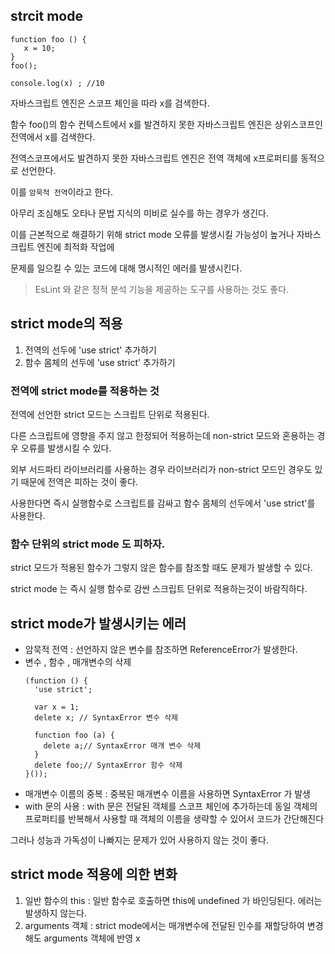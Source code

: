 ## strcit mode
```
function foo () {
   x = 10;
}
foo();

console.log(x) ; //10
```
자바스크립트 엔진은 스코프 체인을 따라 x를 검색한다.

함수 foo()의 함수 컨텍스트에서 x를 발견하지 못한 자바스크립트 엔진은 상위스코프인 전역에서 x를 검색한다.

전역스코프에서도 발견하지 못한 자바스크립트 엔진은 전역 객체에 x프로퍼티를 동적으로 선언한다.

이를 `암묵적 전역`이라고 한다.

아무리 조심해도 오타나 문법 지식의 미비로 실수를 하는 경우가 생긴다.

이를 근본적으로 해결하기 위해 strict mode 오류를 발생시킬 가능성이 높거나 자바스크립트 엔진에 최적화 작업에 

문제를 일으킬 수 있는 코드에 대해 명시적인 에러를 발생시킨다.

> EsLint 와 같은 정적 분석 기능을 제공하는 도구를 사용하는 것도 좋다.

## strict mode의 적용

1. 전역의 선두에 'use strict' 추가하기
2. 함수 몸체의 선두에 'use strict' 추가하기

### 전역에 strict mode를 적용하는 것
전역에 선언한 strict 모드는 스크립트 단위로 적용된다.

다른 스크립트에 영향을 주지 않고 한정되어 적용하는데 non-strict 모드와 혼용하는 경우 오류를 발생시킬 수 있다.

외부 서드파티 라이브러리를 사용하는 경우 라이브러리가 non-strict 모드인 경우도 있기 때문에 전역은 피하는 것이 좋다.

사용한다면 즉시 실행함수로 스크립트를 감싸고 함수 몸체의 선두에서 'use strict'를 사용한다.

### 함수 단위의 strict mode 도 피하자.
strict 모드가 적용된 함수가 그렇지 않은 함수를 참조할 때도 문제가 발생할 수 있다.

strict mode 는 즉시 실행 함수로 감싼 스크립트 단위로 적용하는것이 바람직하다.

## strict mode가 발생시키는 에러
- 암묵적 전역 : 선언하지 않은 변수를 참조하면 ReferenceError가 발생한다.
- 변수 , 함수 , 매개변수의 삭제
  ```
  (function () {
    'use strict';

    var x = 1;
    delete x; // SyntaxError 변수 삭제

    function foo (a) {
      delete a;// SyntaxError 매개 변수 삭제
    }
    delete foo;// SyntaxError 함수 삭제
  }());
  ```
-  매개변수 이름의 중복 : 중복된 매개변수 이름을 사용하면 SyntaxError 가 발생
-  with 문의 사용 : with 문은 전달된 객체를 스코프 체인에 추가하는데 동일 객체의 프로퍼티를 반복해서 사용할 때 객체의 이름을 생략할 수 있어서 코드가 간단해진다

그러나 성능과 가독성이 나빠지는 문제가 있어 사용하지 않는 것이 좋다.

## strict mode 적용에 의한 변화
1. 일반 함수의 this : 일반 함수로 호출하면 this에 undefined 가 바인딩된다. 에러는 발생하지 않는다.
2. arguments 객체 : strict mode에서는 매개변수에 전달된 인수를 재할당하여 변경해도 arguments 객체에 반영 x
   

